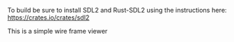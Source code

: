 To build be sure to install SDL2 and Rust-SDL2 using the instructions here:
https://crates.io/crates/sdl2

This is a simple wire frame viewer